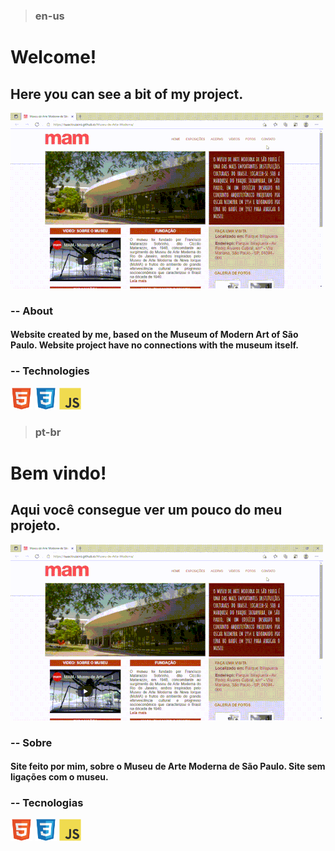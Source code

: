 > ### en-us

# Welcome!

## Here you can see a bit of my project.

![](https://github.com/IsaacLouzeiro/Museu-de-Arte-Moderna/blob/master/mam-gif.gif "Preview")

### -- About

#### Website created by me, based on the Museum of Modern Art of São Paulo. Website project have no connections with the museum itself.

### -- Technologies

<span><img src="https://raw.githubusercontent.com/devicons/devicon/master/icons/html5/html5-original.svg" width="35px" alt="Html 5" title="Html 5" /></span>
<span><img src="https://raw.githubusercontent.com/devicons/devicon/master/icons/css3/css3-original.svg" width="35px" alt="CSS 3" title="CSS 3" /></span>
<span><img src="https://raw.githubusercontent.com/devicons/devicon/master/icons/javascript/javascript-original.svg" width="35px" alt="JavaScript" title="JavaScript" /></span>


> ### pt-br

# Bem vindo!

## Aqui você consegue ver um pouco do meu projeto.

![](https://github.com/IsaacLouzeiro/Museu-de-Arte-Moderna/blob/master/mam-gif.gif "Pré-visualização")

### -- Sobre

#### Site feito por mim, sobre o Museu de Arte Moderna de São Paulo. Site sem ligações com o museu.

### -- Tecnologias

<span><img src="https://raw.githubusercontent.com/devicons/devicon/master/icons/html5/html5-original.svg" width="35px" alt="Html 5" title="Html 5" /></span>
<span><img src="https://raw.githubusercontent.com/devicons/devicon/master/icons/css3/css3-original.svg" width="35px" alt="CSS 3" title="CSS 3" /></span>
<span><img src="https://raw.githubusercontent.com/devicons/devicon/master/icons/javascript/javascript-original.svg" width="35px" alt="JavaScript" title="JavaScript" /></span>
